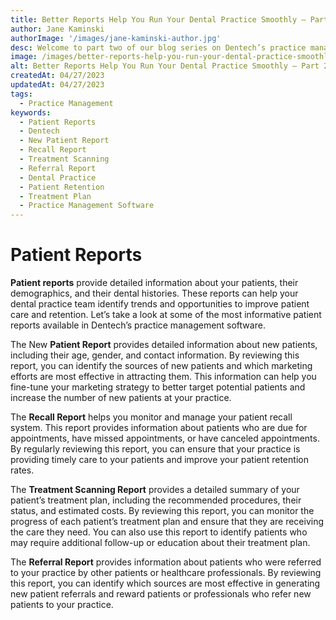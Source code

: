```yaml
---
title: Better Reports Help You Run Your Dental Practice Smoothly – Part 2
author: Jane Kaminski
authorImage: '/images/jane-kaminski-author.jpg'
desc: Welcome to part two of our blog series on Dentech’s practice management software reports. After exploring financial reports in part one, we’re now diving into patient reports. These reports offer valuable insights into patient demographics, dental histories, and more, helping you enhance patient care and retention. Let’s explore the key patient reports in Dentech’s software.
image: /images/better-reports-help-you-run-your-dental-practice-smoothly-part-2.webp
alt: Better Reports Help You Run Your Dental Practice Smoothly – Part 2
createdAt: 04/27/2023
updatedAt: 04/27/2023
tags:
  - Practice Management 
keywords:
  - Patient Reports
  - Dentech
  - New Patient Report
  - Recall Report
  - Treatment Scanning
  - Referral Report
  - Dental Practice
  - Patient Retention
  - Treatment Plan
  - Practice Management Software
---
```


# Patient Reports

**Patient reports** provide detailed information about your patients, their demographics, and their dental histories. These reports can help your dental practice team identify trends and opportunities to improve patient care and retention. Let’s take a look at some of the most informative patient reports available in Dentech’s practice management software.

The New **Patient Report** provides detailed information about new patients, including their age, gender, and contact information. By reviewing this report, you can identify the sources of new patients and which marketing efforts are most effective in attracting them. This information can help you fine-tune your marketing strategy to better target potential patients and increase the number of new patients at your practice.

The **Recall Report** helps you monitor and manage your patient recall system. This report provides information about patients who are due for appointments, have missed appointments, or have canceled appointments. By regularly reviewing this report, you can ensure that your practice is providing timely care to your patients and improve your patient retention rates.

The **Treatment Scanning Report** provides a detailed summary of your patient’s treatment plan, including the recommended procedures, their status, and estimated costs. By reviewing this report, you can monitor the progress of each patient’s treatment plan and ensure that they are receiving the care they need. You can also use this report to identify patients who may require additional follow-up or education about their treatment plan.

The **Referral Report** provides information about patients who were referred to your practice by other patients or healthcare professionals. By reviewing this report, you can identify which sources are most effective in generating new patient referrals and reward patients or professionals who refer new patients to your practice.



